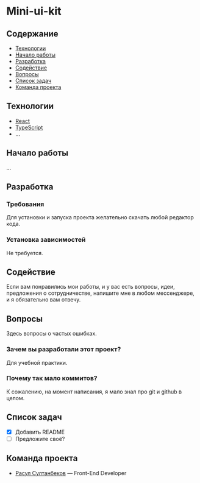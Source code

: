 # Mini-ui-kit

## Содержание
- [Технологии](#технологии)
- [Начало работы](#начало-работы)
- [Разработка](#разработка)
- [Содействие](#содействие)
- [Вопросы](#вопросы)
- [Список задач](#список-задач)
- [Команда проекта](#команда-проекта)

## Технологии
- [React](https://react.dev/)
- [TypeScript](https://www.typescriptlang.org/)
- ...

## Начало работы
...

## Разработка

### Требования
Для установки и запуска проекта желательно скачать любой редактор кода.

### Установка зависимостей
Не требуется.

## Содействие
Если вам понравились мои работы, и у вас есть вопросы, идеи, предложения о сотрудничестве, напишите мне в любом мессенджере, и я обязательно вам отвечу.

## Вопросы
Здесь вопросы о частых ошибках.

### Зачем вы разработали этот проект?
Для учебной практики.

### Почему так мало коммитов?
К сожалению, на момент написания, я мало знал про git и github в целом.

## Список задач
- [x] Добавить README
- [ ] Предложите своё?

## Команда проекта

- [Расул Султанбеков](https://github.com/rasul-surname) — Front-End Developer
